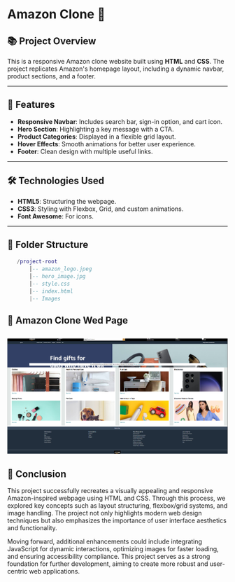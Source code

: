 # Amazon Clone 🛒

## 📚 Project Overview
This is a responsive Amazon clone website built using **HTML** and **CSS**. The project replicates Amazon's homepage layout, including a dynamic navbar, product sections, and a footer.

---

## 🚀 Features
- **Responsive Navbar**: Includes search bar, sign-in option, and cart icon.
- **Hero Section**: Highlighting a key message with a CTA.
- **Product Categories**: Displayed in a flexible grid layout.
- **Hover Effects**: Smooth animations for better user experience.
- **Footer**: Clean design with multiple useful links.

---

## 🛠️ Technologies Used
- **HTML5**: Structuring the webpage.
- **CSS3**: Styling with Flexbox, Grid, and custom animations.
- **Font Awesome**: For icons.

---

## 📁 Folder Structure
 ``` lua
    /project-root
        │-- amazon_logo.jpeg
        │-- hero_image.jpg
        │-- style.css
        │-- index.html
        |-- Images
```

## 📸 Amazon Clone Wed Page
![Amazon Clone Web Page](Clone_image.png)
---

## 🚀 Conclusion
 This project successfully recreates a visually appealing and responsive Amazon-inspired webpage using HTML and CSS. Through this process, we explored key concepts such as layout structuring, flexbox/grid systems, and image handling. The project not only highlights modern web design techniques but also emphasizes the importance of user interface aesthetics and functionality.

 Moving forward, additional enhancements could include integrating JavaScript for dynamic interactions, optimizing images for faster loading, and ensuring accessibility compliance. This project serves as a strong foundation for further development, aiming to create more robust and user-centric web applications.